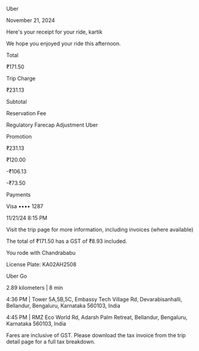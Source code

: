 Uber

November 21, 2024

Here's your receipt for your ride, kartik

We hope you enjoyed your ride this afternoon.

Total

₹171.50

Trip Charge

₹231.13

Subtotal

Reservation Fee

Regulatory Farecap Adjustment Uber

Promotion

₹231.13

₹120.00

-₹106.13

-₹73.50

Payments

Visa •••• 1287

11/21/24 8:15 PM

Visit the trip page for more information, including invoices (where available)

The total of ₹171.50 has a GST of ₹8.93 included.

You rode with Chandrababu

License Plate: KA02AH2508

Uber Go

2.89 kilometers | 8 min

4:36 PM | Tower 5A,5B,5C, Embassy Tech Village Rd, Devarabisanhalli, Bellandur, Bengaluru, Karnataka 560103, India

4:45 PM | RMZ Eco World Rd, Adarsh Palm Retreat, Bellandur, Bengaluru, Karnataka 560103, India

Fares are inclusive of GST. Please download the tax invoice from the trip detail page for a full tax breakdown.